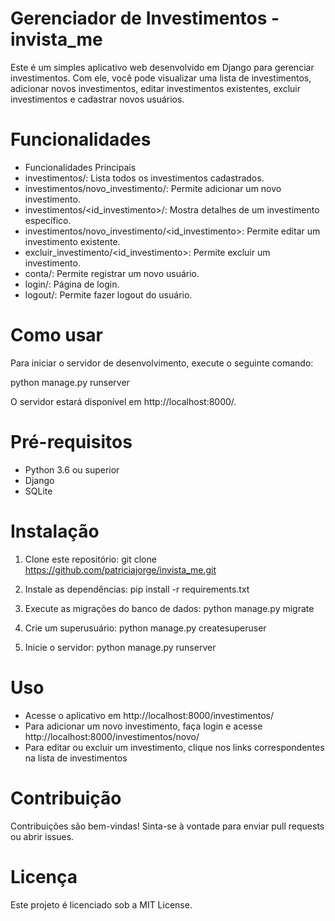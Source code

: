 # Gerenciador de Investimentos - invista_me

Este é um simples aplicativo web desenvolvido em Django para gerenciar investimentos. Com ele, você pode visualizar uma lista de investimentos, adicionar novos investimentos, editar investimentos existentes, excluir investimentos e cadastrar novos usuários.

# Funcionalidades

- Funcionalidades Principais
- investimentos/: Lista todos os investimentos cadastrados.
- investimentos/novo_investimento/: Permite adicionar um novo investimento.
- investimentos/<id_investimento>/: Mostra detalhes de um investimento específico.
- investimentos/novo_investimento/<id_investimento>: Permite editar um investimento existente.
- excluir_investimento/<id_investimento>: Permite excluir um investimento.
- conta/: Permite registrar um novo usuário.
- login/: Página de login.
- logout/: Permite fazer logout do usuário.

# Como usar

Para iniciar o servidor de desenvolvimento, execute o seguinte comando:

python manage.py runserver

O servidor estará disponível em http://localhost:8000/.

# Pré-requisitos

- Python 3.6 ou superior
- Django
- SQLite

# Instalação

1. Clone este repositório: git clone https://github.com/patriciajorge/invista_me.git

2. Instale as dependências: pip install -r requirements.txt

3. Execute as migrações do banco de dados: python manage.py migrate

4. Crie um superusuário: python manage.py createsuperuser

5. Inicie o servidor: python manage.py runserver

# Uso

- Acesse o aplicativo em http://localhost:8000/investimentos/
- Para adicionar um novo investimento, faça login e acesse http://localhost:8000/investimentos/novo/
- Para editar ou excluir um investimento, clique nos links correspondentes na lista de investimentos

# Contribuição

Contribuições são bem-vindas! Sinta-se à vontade para enviar pull requests ou abrir issues.

# Licença
Este projeto é licenciado sob a MIT License.